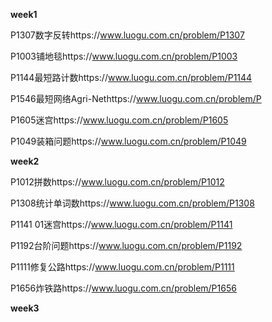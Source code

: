 **week1**

P1307数字反转https://www.luogu.com.cn/problem/P1307

P1003铺地毯https://www.luogu.com.cn/problem/P1003

P1144最短路计数https://www.luogu.com.cn/problem/P1144

P1546最短网络Agri-Nethttps://www.luogu.com.cn/problem/P

P1605迷宫https://www.luogu.com.cn/problem/P1605

P1049装箱问题https://www.luogu.com.cn/problem/P1049



**week2**

P1012拼数https://www.luogu.com.cn/problem/P1012

P1308统计单词数https://www.luogu.com.cn/problem/P1308

P1141 01迷宫https://www.luogu.com.cn/problem/P1141

P1192台阶问题https://www.luogu.com.cn/problem/P1192

P1111修复公路https://www.luogu.com.cn/problem/P1111

P1656炸铁路https://www.luogu.com.cn/problem/P1656



**week3**

